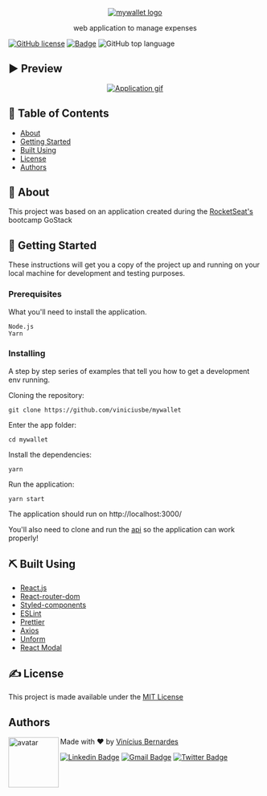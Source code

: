 <p align="center">
  <a href="https://github.com/viniciusbe/mywallet/blob/master/.github/images/readme_logo.svg" rel="noopener">
 <img src="https://github.com/viniciusbe/mywallet/blob/master/.github/images/readme_logo.svg" alt="mywallet logo"></a>
</p>


<p align="center"> web application to manage expenses 
</p>

[![GitHub license](https://img.shields.io/github/license/viniciusbe/mywallet?color=%2300adb5)](https://github.com/viniciusbe/mywallet/blob/master/LICENSE) 
[![Badge](https://img.shields.io/badge/made%20by-Vin%C3%ADcius%20Bernardes-%2300adb5)](https://github.com/viniciusbe) 
![GitHub top language](https://img.shields.io/github/languages/top/viniciusbe/mywallet)
 

## ▶ Preview


<p align="center">
  <a href="https://github.com/viniciusbe/mywallet/blob/master/.github/images/mywallet.gif">
    <img  src="https://github.com/viniciusbe/mywallet/blob/master/.github/images/mywallet.gif" title="Application gif" /></a>
</p>


## 📝 Table of Contents

- [About](#about)
- [Getting Started](#getting_started)
- [Built Using](#built_using)
- [License](#license)
- [Authors](#authors)

## 🧐 About <a name = "about"></a>

This project was based on an application created during the [RocketSeat's](https://rocketseat.com.br/) bootcamp GoStack

## 🏁 Getting Started <a name = "getting_started"></a>

These instructions will get you a copy of the project up and running on your local machine for development and testing purposes.

### Prerequisites

What you'll need to install the application.

```
Node.js
Yarn
```

### Installing

A step by step series of examples that tell you how to get a development env running.

Cloning the repository:

```
git clone https://github.com/viniciusbe/mywallet
```

Enter the app folder:

```
cd mywallet
```

Install the dependencies:

```
yarn
```

Run the application:

```
yarn start
```

The application should run on http://localhost:3000/

You'll also need to clone and run the [api](https://github.com/viniciusbe/mywallet-api) so the application can work properly!

## ⛏️ Built Using <a name = "built_using"></a>

- [React.js](https://reactjs.org/)
- [React-router-dom](https://reactrouter.com/web/guides/quick-start)
- [Styled-components](https://styled-components.com/)
- [ESLint](https://eslint.org/)
- [Prettier](https://prettier.io/)
- [Axios](https://www.axios.com/)
- [Unform](https://unform.dev/)
- [React Modal](https://github.com/reactjs/react-modal)

## ✍️ License <a name = "license"></a>

This project is made available under the [MIT License](https://github.com/viniciusbe/mywallet/blob/master/LICENSE)


## Authors <a name = "license"></a> <a name="authors"></a>

<a href="https://github.com/viniciusbe">
  
 <img align="left" width="100" height="100" src="https://avatars.githubusercontent.com/u/61849613?s=460&u=246f8dbe8afcc6dec5999d2a6243121bcd4922be&v=4" alt="avatar"/>

</a>

Made with ❤ by [Vinícius Bernardes](https://github.com/viniciusbe)

[![Linkedin Badge](https://img.shields.io/badge/-LinkedIn-blue?style=flat-square&logo=Linkedin&logoColor=white)](https://www.linkedin.com/in/vinicius-bernardes-santos/)
[![Gmail Badge](https://img.shields.io/badge/-vinicius@vibesa.online-d14836?style=flat-square&logo=Gmail&logoColor=white)](mailto:vinicius@vibesa.online)
[![Twitter Badge](https://img.shields.io/twitter/url?label=Twitter&style=social&url=https%3A%2F%2Ftwitter.com%2FViniciusbern7)](https://twitter.com/Viniciusbern7)
